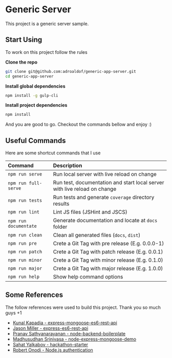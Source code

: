# Generic Server

This project is a generic server sample.

## Start Using

To work on this project follow the rules

**Clone the repo**
```bash
git clone git@github.com:adroaldof/generic-app-server.git
cd generic-app-server
```

**Install global dependencies**
```bash
npm install -g gulp-cli
```


**Install project dependencies**
```bash
npm install
```

And you are good to go. Checkout the commands bellow and enjoy :)


## Useful Commands

Here are some shortcut commands that I use

| Command | Description |
| :---    | :---        |
| `npm run serve` | Run local server with live reload on change |
| `npm run full-serve` | Run test, documentation and start local server with live reload on change |
| `npm run tests` | Run tests and generate `coverage` directory results |
| `npm run lint` | Lint JS files (JSHint and JSCS) |
| `npm run documentate` | Generate documentation and locate at `docs` folder |
| `npm run clean` | Clean all generated files (`docs`, `dist`) |
| `npm run pre` | Crete a Git Tag with pre release (E.g. 0.0.0-1) |
| `npm run patch` | Crete a Git Tag with patch release (E.g. 0.0.1) |
| `npm run minor` | Crete a Git Tag with minor release (E.g. 0.1.0) |
| `npm run major` | Crete a Git Tag with major release (E.g. 1.0.0) |
| `npm run help` | Show help command options |


## Some References

The follow references were used to build this project. Thank you so much guys +1

- [Kunal Kapadia - express-mongoose-es6-rest-api](https://github.com/KunalKapadia/express-mongoose-es6-rest-api)
- [Jason Miller - express-es6-rest-api](https://github.com/developit/express-es6-rest-api)
- [Pranav Sathyanarayanan - node-backend-boilerplate](https://github.com/PranavSathy/node-backend-boilerplate)
- [Madhusudhan Srinivasa - node-express-mongoose-demo](https://github.com/madhums/node-express-mongoose-demo)
- [Sahat Yalkabov - hackathon-starter](https://github.com/sahat/hackathon-starter)
- [Robert Onodi - Node.js authentication](http://blog.robertonodi.me/node-authentication-series-email-and-password/)

